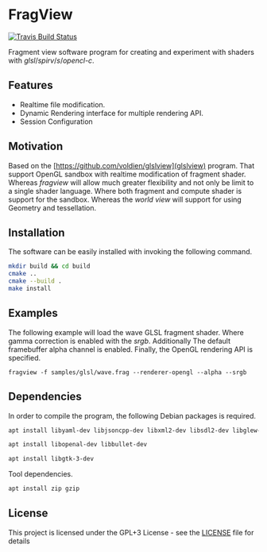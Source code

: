 # FragView
[![Travis Build Status](https://travis-ci.org/voldien/fragview.svg?branch=master)](https://travis-ci.org/voldien/fragview)

Fragment view software program for creating and experiment with shaders with *glsl*/*spirv*/*s*/*opencl-c*.

## Features
* Realtime file modification.
* Dynamic Rendering interface for multiple rendering API.
* Session Configuration

## Motivation
Based on the [https://github.com/voldien/glslview](glslview) program. That support OpenGL sandbox with realtime
modification of fragment shader. Whereas *fragview* will allow much greater flexibility and not only be limit to a single
shader language. Where both fragment and compute shader is support for the sandbox. Whereas the _world view_  will support
for using Geometry and tessellation.

## Installation
The software can be easily installed with invoking the following command.
```bash
mkdir build && cd build
cmake ..
cmake --build .
make install
```

## Examples
The following example will load the wave GLSL fragment shader. Where gamma correction is enabled with the *srgb*. Additionally
The default framebuffer alpha channel is enabled. Finally, the OpenGL rendering API is specified.
```
fragview -f samples/glsl/wave.frag --renderer-opengl --alpha --srgb
```

 Dependencies 
----------------
In order to compile the program, the following Debian packages is required.

```bash
apt install libyaml-dev libjsoncpp-dev libxml2-dev libsdl2-dev libglew-dev libvulkan-dev libgl1-mesa-dev opencl-headers libzip-dev libfswatch-dev libfreeimage-dev libavcodec-dev libavfilter-dev libavformat-dev  libassimp-dev libfreetype6-dev 
```
```bash
apt install libopenal-dev libbullet-dev
```

```bash
apt install libgtk-3-dev
```

Tool dependencies.
```bash
apt install zip gzip
```

## License
This project is licensed under the GPL+3 License - see the [LICENSE](LICENSE) file for details
